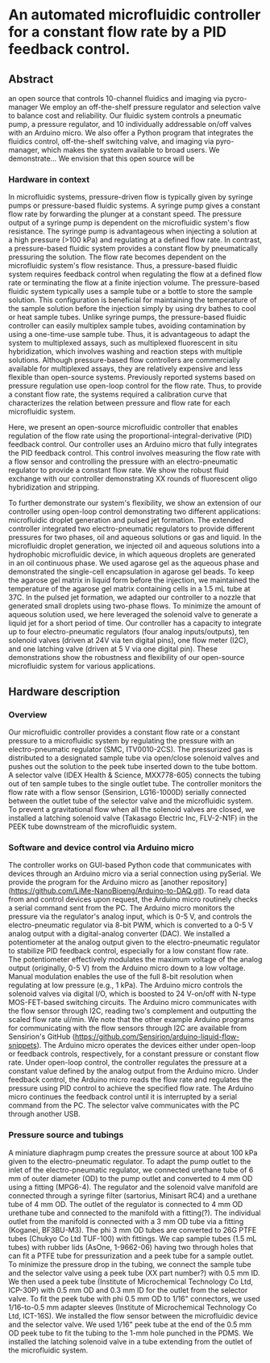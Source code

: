 # An automated microfluidic controller for a constant flow rate by a PID feedback control.
## Abstract
an open source that controls 10-channel fluidics and imaging via pycro-manager
We employ an off-the-shelf pressure regulator and selection valve to balance cost and reliability.
Our fluidic system controls a pneumatic pump, a pressure regulator, and 10 individually addressable on/off valves with an Arduino micro.
We also offer a Python program that integrates the fluidics control, off-the-shelf switching valve, and imaging via pyro-manager, which makes the system available to broad users.
We demonstrate…
We envision that this open source will be

### Hardware in context
In microfluidic systems, pressure-driven flow is typically given by syringe pumps or pressure-based fluidic systems.
A syringe pump gives a constant flow rate by forwarding the plunger at a constant speed.
The pressure output of a syringe pump is dependent on the microfluidic system's flow resistance.
The syringe pump is advantageous when injecting a solution at a high pressure (>100 kPa) and regulating at a defined flow rate.
In contrast, a pressure-based fluidic system provides a constant flow by pneumatically pressuring the solution.
The flow rate becomes dependent on the microfluidic system's flow resistance.
Thus, a pressure-based fluidic system requires feedback control when regulating the flow at a defined flow rate or terminating the flow at a finite injection volume.
The pressure-based fluidic system typically uses a sample tube or a bottle to store the sample solution.
This configuration is beneficial for maintaining the temperature of the sample solution before the injection simply by using dry bathes to cool or heat sample tubes.
Unlike syringe pumps, the pressure-based fluidic controller can easily multiplex sample tubes, avoiding contamination by using a one-time-use sample tube.
Thus, it is advantageous to adapt the system to multiplexed assays, such as multiplexed fluorescent in situ hybridization, which involves washing and reaction steps with multiple solutions.
Although pressure-based flow controllers are commercially available for multiplexed assays, they are relatively expensive and less flexible than open-source systems.
Previously reported systems based on pressure regulation use open-loop control for the flow rate. 
Thus, to provide a constant flow rate, the systems required a calibration curve that characterizes the relation between pressure and flow rate for each microfluidic system.


Here, we present an open-source microfluidic controller that enables regulation of the flow rate using the proportional-integral-derivative (PID) feedback control.
Our controller uses an Arduino micro that fully integrates the PID feedback control. This control involves measuring the flow rate with a flow sensor and controlling the pressure with an electro-pneumatic regulator to provide a constant flow rate.
We show the robust fluid exchange with our controller demonstrating XX rounds of fluorescent oligo hybridization and stripping.

To further demonstrate our system's flexibility, we show an extension of our controller using open-loop control demonstrating two different applications: microfluidic droplet generation and pulsed jet formation.
The extended controller integrated two electro-pneumatic regulators to provide different pressures for two phases, oil and aqueous solutions or gas and liquid.
In the microfluidic droplet generation, we injected oil and aqueous solutions into a hydrophobic microfluidic device, in which aqueous droplets are generated in an oil continuous phase.
We used agarose gel as the aqueous phase and demonstrated the single-cell encapsulation in agarose gel beads.
To keep the agarose gel matrix in liquid form before the injection, we maintained the temperature of the agarose gel matrix containing cells in a 1.5 mL tube at 37C.
In the pulsed jet formation, we adapted our controller to a nozzle that generated small droplets using two-phase flows.
To minimize the amount of aqueous solution used, we here leveraged the solenoid valve to generate a liquid jet for a short period of time.
Our controller has a capacity to integrate up to four electro-pneumatic regulators (four analog inputs/outputs), ten solenoid valves (driven at 24V via ten digital pins), one flow meter (I2C), and one latching valve  (driven at 5 V via one digital pin).
These demonstrations show the robustness and flexibility of our open-source microfluidic system for various applications.

## Hardware description
### Overview 
Our microfluidic controller provides a constant flow rate or a constant pressure to a microfluidic system by regulating the pressure with an electro-pneumatic regulator (SMC, ITV0010-2CS).
The pressurized gas is distributed to a designated sample tube via open/close solenoid valves and pushes out the solution to the peek tube inserted down to the tube bottom.
A selector valve (IDEX Health & Science, MXX778-605) connects the tubing out of ten sample tubes to the single outlet tube.
The controller monitors the flow rate with a flow sensor (Sensirion, LG16-1000D) serially connected between the outlet tube of the selector valve and the microfluidic system.
To prevent a gravitational flow when all the solenoid valves are closed, we installed a latching solenoid valve (Takasago Electric Inc, FLV-2-N1F) in the PEEK tube downstream of the microfluidic system.

### Software and device control via Arduino micro
The controller works on GUI-based Python code that communicates with devices through an Arduino micro via a serial connection using pySerial.
We provide the program for the Arduino micro as [another repository] (https://github.com/LiMe-NanoBioeng/Arduino-to-DAQ.git).
To read data from and control devices upon request, the Arduino micro routinely checks a serial command sent from the PC.
The Arduino micro monitors the pressure via the regulator's analog input, which is 0-5 V, and controls the electro-pneumatic regulator via 8-bit PWM, which is converted to a 0-5 V analog output with a digital-analog converter (DAC).
We installed a potentiometer at the analog output given to the electro-pneumatic regulator to stabilize PID feedback control, especially for a low constant flow rate. 
The potentiometer effectively modulates the maximum voltage of the analog output (originally, 0-5 V) from the Arduino micro down to a low voltage. Manual modulation enables the use of the full 8-bit resolution when regulating at low pressure (e.g., 1 kPa).
The Arduino micro controls the solenoid valves via digital I/O, which is boosted to 24 V-on/off with N-type MOS-FET-based switching circuits.
The Arduino micro communicates with the flow sensor through I2C, reading two's complement and outputting the scaled flow rate ul/min.
We note that the other example Arduino programs for communicating with the flow sensors through I2C are available from Sensirion's GitHub (https://github.com/Sensirion/arduino-liquid-flow-snippets).
The Arduino micro operates the devices either under open-loop or feedback controls, respectively, for a constant pressure or constant flow rate.
Under open-loop control, the controller regulates the pressure at a constant value defined by the analog output from the Arduino micro.
Under feedback control, the Arduino micro reads the flow rate and regulates the pressure using PID control to achieve the specified flow rate.
The Arduino micro continues the feedback control until it is interrupted by a serial command from the PC.
The selector valve communicates with the PC through another USB.



### Pressure source and tubings 
A miniature diaphragm pump creates the pressure source at about 100 kPa given to the electro-pneumatic regulator.
To adapt the pump outlet to the inlet of the electro-pneumatic regulator, we connected urethane tube of 6 mm of outer diameter (OD) to the pump outlet and converted to 4 mm OD using a fitting (MPG6-4).
The regulator and the solenoid valve manifold are connected through a syringe filter (sartorius, Minisart RC4) and a urethane tube of 4 mm OD.
The outlet of the regulator is connected to 4 mm OD urethane tube and connected to the manifold with a fitting(?).
The individual outlet from the manifold is connected with a 3 mm OD tube via a fitting (Koganei, BF3BU-M3).
The phi 3 mm OD tubes are converted to 26G PTFE tubes (Chukyo Co Ltd	TUF-100) with fittings.
We cap sample tubes (1.5 mL tubes) with rubber lids (AsOne, 1-9662-06) having two through holes that can fit a PTFE tube for pressurization and a peek tube for a sample outlet.
To minimize the pressure drop in the tubing, we connect the sample tube and the selector valve using a peek tube (XX part number?) with 0.5 mm ID.
We then used a peek tube (Institute of Microchemical Technology Co Ltd, ICP-30P) with 0.5 mm OD and 0.3 mm ID for the outlet from the selector valve.
To fit the peek tube with phi 0.5 mm OD to 1/16" connectors, we used 1/16-to-0.5 mm adapter sleeves (Institute of Microchemical Technology Co Ltd, ICT-16S).
We installed the flow sensor between the microfluidic device and the selector valve.
We used 1/16" peek tube at the end of the 0.5 mm OD peek tube to fit the tubing to the 1-mm hole punched in the PDMS.
We installed the latching solenoid valve in a tube extending from the outlet of the microfluidic system.





